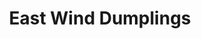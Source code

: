 ---
layout: ../../layouts/PostLayout.astro
title: 'East Wind Dumplings'
pubDate: 2024-12-11
images:
    path: '/assets/east-wind-dumplings.webp'
    alt: 'East Wind Dumplings'
format: 'standard'
tags: ["pic"]
---